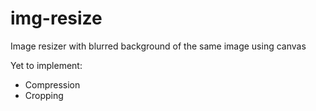 # img-resize
Image resizer with blurred background of the same image using canvas

Yet to implement:
 - Compression
 - Cropping
